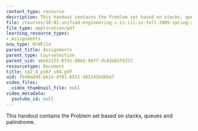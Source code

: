 ```yaml
---
content_type: resource
description: This handout contains the Problem set based on stacks, queues and palindrome.
file: /courses/16-01-unified-engineering-i-ii-iii-iv-fall-2005-spring-2006/fb40add4bb1e4f816511482145bdb5e7_cp2_4_ps07_s04.pdf
file_type: application/pdf
learning_resource_types:
- Assignments
ocw_type: OCWFile
parent_title: Assignments
parent_type: CourseSection
parent_uid: a6eb2151-6f41-806d-94ff-dc83eb5f4337
resourcetype: Document
title: cp2_4_ps07_s04.pdf
uid: fb40add4-bb1e-4f81-6511-482145bdb5e7
video_files:
  video_thumbnail_file: null
video_metadata:
  youtube_id: null
---
```

This handout contains the Problem set based on stacks, queues and palindrome.